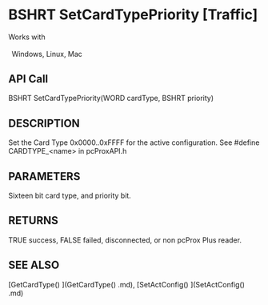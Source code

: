 # BSHRT SetCardTypePriority [Traffic]

Works with <p class="s1" style="padding-top: 2pt;padding-left: 5pt;text-indent: 0pt;text-align: left;"><a name="bookmark131">&zwnj;</a>Windows, Linux, Mac<a name="bookmark132">&zwnj;</a></p>

## API Call
BSHRT SetCardTypePriority(WORD cardType, BSHRT priority)
## DESCRIPTION
Set the Card Type 0x0000..0xFFFF for the active configuration. See #define CARDTYPE_&lt;name&gt; in pcProxAPI.h

## PARAMETERS
Sixteen bit card type, and priority bit.

## RETURNS
TRUE success, FALSE failed, disconnected, or non pcProx Plus reader.

## SEE ALSO
[GetCardType() ](GetCardType() .md), [SetActConfig() ](SetActConfig() .md)
